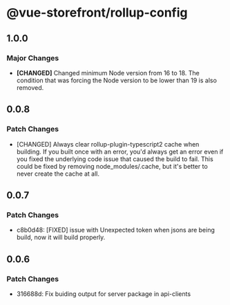 # @vue-storefront/rollup-config

## 1.0.0

### Major Changes

- **[CHANGED]** Changed minimum Node version from 16 to 18. The condition that was forcing the Node version to be lower than 19 is also removed.

## 0.0.8

### Patch Changes

- [CHANGED] Always clear rollup-plugin-typescript2 cache when building. If you built once with an error, you'd always get an error even if you fixed the underlying code issue that caused the build to fail. This could be fixed by removing node_modules/.cache, but it's better to never create the cache at all.

## 0.0.7

### Patch Changes

- c8b0d48: [FIXED] issue with Unexpected token when jsons are being build, now it will build properly.

## 0.0.6

### Patch Changes

- 316688d: Fix buiding output for server package in api-clients
